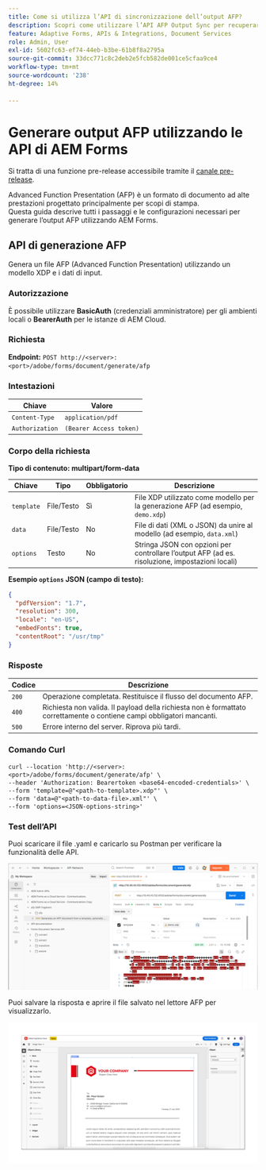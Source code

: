 ```yaml
---
title: Come si utilizza l’API di sincronizzazione dell’output AFP?
description: Scopri come utilizzare l’API AFP Output Sync per recuperare e sincronizzare le rappresentazioni di output.
feature: Adaptive Forms, APIs & Integrations, Document Services
role: Admin, User
exl-id: 5602fc63-ef74-44eb-b3be-61b8f8a2795a
source-git-commit: 33dcc771c8c2deb2e5fcb582de001ce5cfaa9ce4
workflow-type: tm+mt
source-wordcount: '238'
ht-degree: 14%

---
```


# Generare output AFP utilizzando le API di AEM Forms

<span class="preview">Si tratta di una funzione pre-release accessibile tramite il [canale pre-release](https://experienceleague.adobe.com/docs/experience-manager-cloud-service/content/release-notes/prerelease.html?lang=it#new-features). </span>

Advanced Function Presentation (AFP) è un formato di documento ad alte prestazioni progettato principalmente per scopi di stampa.\
Questa guida descrive tutti i passaggi e le configurazioni necessari per generare l’output AFP utilizzando AEM Forms.

<!--
## Prerequisites

To support AFP output generation, the following OSGi bundles must be present and in an **active** state:

* **AFP Core Bundle** – Available in the AFP repository
* **Forms Output Core** – Found in the Forms Output comments package
* **Bedrock Connector** – Provided by the Forms Output API
* **Cloud Ready Implementation** – Available through the Forms installer

>[!NOTE]
>
> * If any bundle is inactive, resolve dependency issues or reinstall manually.
> * To enable AFP generation, the `FT_FORMS-17887` toggle configurations must be set in AEM configuration manager.-->

## API di generazione AFP

Genera un file AFP (Advanced Function Presentation) utilizzando un modello XDP e i dati di input.

### Autorizzazione

È possibile utilizzare **BasicAuth** (credenziali amministratore) per gli ambienti locali o **BearerAuth** per le istanze di AEM Cloud.

### Richiesta

**Endpoint:**
`POST http://<server>:<port>/adobe/forms/document/generate/afp`

### Intestazioni

| Chiave | Valore |
| --------------- | ------------------------------------------------------ |
| `Content-Type` | `application/pdf` |
| `Authorization` | `(Bearer Access token)` |

### Corpo della richiesta

**Tipo di contenuto: multipart/form-data**

| Chiave | Tipo | Obbligatorio | Descrizione |
| ---------- | ---- | -------- | ------------------------------------------------------------------------- |
| `template` | File/Testo | Sì | File XDP utilizzato come modello per la generazione AFP (ad esempio, `demo.xdp`) |
| `data` | File/Testo | No | File di dati (XML o JSON) da unire al modello (ad esempio, `data.xml`) |
| `options` | Testo | No | Stringa JSON con opzioni per controllare l’output AFP (ad es. risoluzione, impostazioni locali) |

**Esempio `options` JSON (campo di testo):**

```json
{
  "pdfVersion": "1.7",
  "resolution": 300,
  "locale": "en-US",
  "embedFonts": true,
  "contentRoot": "/usr/tmp"
}
```

### Risposte

| Codice | Descrizione |
| ----- | ------------------------------------------------------------------------- |
| `200` | Operazione completata. Restituisce il flusso del documento AFP. |
| `400` | Richiesta non valida. Il payload della richiesta non è formattato correttamente o contiene campi obbligatori mancanti. |
| `500` | Errore interno del server. Riprova più tardi. |

### Comando Curl

```
curl --location 'http://<server>:<port>/adobe/forms/document/generate/afp' \
--header 'Authorization: Bearertoken <base64-encoded-credentials>' \
--form 'template=@"<path-to-template>.xdp"' \
--form 'data=@"<path-to-data-file>.xml"' \
--form 'options=<JSON-options-string>'
```

### Test dell’API

Puoi scaricare il file .yaml e caricarlo su Postman per verificare la funzionalità delle API.

![Immagine AFP Postman](/help/forms/assets/afp-postman.png)

Puoi salvare la risposta e aprire il file salvato nel lettore AFP per visualizzarlo.

![Trova documento IC](/help/forms/interactive-communication/assets/introimg.png)

